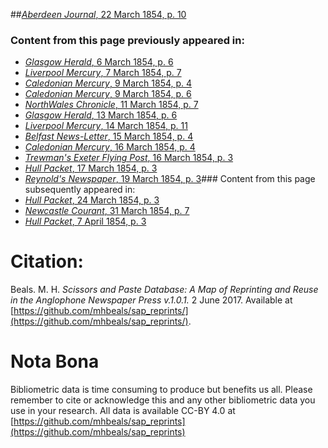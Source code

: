 ##[*Aberdeen Journal*, 22 March 1854, p. 10](https://mhbeals.github.io/sap_html/Aberdeen-Journal/Aberdeen-Journal-22-March-1854-p-10)

### Content from this page previously appeared in:
+ [*Glasgow Herald*, 6 March 1854, p. 6](https://mhbeals.github.io/sap_html/Glasgow-Herald/Glasgow-Herald-6-March-1854-p-6)
+ [*Liverpool Mercury*, 7 March 1854, p. 7](https://mhbeals.github.io/sap_html/Liverpool-Mercury/Liverpool-Mercury-7-March-1854-p-7)
+ [*Caledonian Mercury*, 9 March 1854, p. 4](https://mhbeals.github.io/sap_html/Caledonian-Mercury/Caledonian-Mercury-9-March-1854-p-4)
+ [*Caledonian Mercury*, 9 March 1854, p. 6](https://mhbeals.github.io/sap_html/Caledonian-Mercury/Caledonian-Mercury-9-March-1854-p-6)
+ [*NorthWales Chronicle*, 11 March 1854, p. 7](https://mhbeals.github.io/sap_html/NorthWales-Chronicle/NorthWales-Chronicle-11-March-1854-p-7)
+ [*Glasgow Herald*, 13 March 1854, p. 6](https://mhbeals.github.io/sap_html/Glasgow-Herald/Glasgow-Herald-13-March-1854-p-6)
+ [*Liverpool Mercury*, 14 March 1854, p. 11](https://mhbeals.github.io/sap_html/Liverpool-Mercury/Liverpool-Mercury-14-March-1854-p-11)
+ [*Belfast News-Letter*, 15 March 1854, p. 4](https://mhbeals.github.io/sap_html/Belfast-News-Letter/Belfast-News-Letter-15-March-1854-p-4)
+ [*Caledonian Mercury*, 16 March 1854, p. 4](https://mhbeals.github.io/sap_html/Caledonian-Mercury/Caledonian-Mercury-16-March-1854-p-4)
+ [*Trewman's Exeter Flying Post*, 16 March 1854, p. 3](https://mhbeals.github.io/sap_html/Trewman's-Exeter-Flying-Post/Trewman's-Exeter-Flying-Post-16-March-1854-p-3)
+ [*Hull Packet*, 17 March 1854, p. 3](https://mhbeals.github.io/sap_html/Hull-Packet/Hull-Packet-17-March-1854-p-3)
+ [*Reynold's Newspaper*, 19 March 1854, p. 3](https://mhbeals.github.io/sap_html/Reynold's-Newspaper/Reynold's-Newspaper-19-March-1854-p-3)### Content from this page subsequently appeared in:
+ [*Hull Packet*, 24 March 1854, p. 3](https://mhbeals.github.io/sap_html/Hull-Packet/Hull-Packet-24-March-1854-p-3)
+ [*Newcastle Courant*, 31 March 1854, p. 7](https://mhbeals.github.io/sap_html/Newcastle-Courant/Newcastle-Courant-31-March-1854-p-7)
+ [*Hull Packet*, 7 April 1854, p. 3](https://mhbeals.github.io/sap_html/Hull-Packet/Hull-Packet-7-April-1854-p-3)
                    
# Citation: 

Beals. M. H. *Scissors and Paste Database: A Map of Reprinting and Reuse in the Anglophone Newspaper Press v.1.0.1.* 2 June 2017. Available at [https://github.com/mhbeals/sap_reprints/](https://github.com/mhbeals/sap_reprints/). 
                    
# Nota Bona

Bibliometric data is time consuming to produce but benefits us all. Please remember to cite or acknowledge this and any other bibliometric data you use in your research. All data is available CC-BY 4.0 at [https://github.com/mhbeals/sap_reprints](https://github.com/mhbeals/sap_reprints)